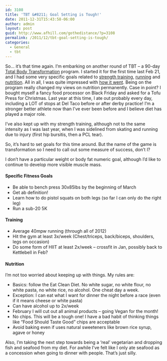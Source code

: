 ```yaml
---
id: 3108
title: 'TBT &#8211; Goal Setting is Tough!'
date: 2011-12-31T15:43:58-06:00
author: admin
layout: post
guid: http://www.afhill.com/gothedistance/?p=3108
permalink: /2011/12/tbt-goal-setting-is-tough/
categories:
  - General
  - tbt
---
```

So… it’s that time again. I’m embarking on another round of TBT – a 90-day [Total Body Transformation](http://facebook.com/90daytbt) program. I started it for the first time last Feb 21, and I had some very specific goals related to [strength training](http://www.afhill.com/gothedistance/2011/02/goals-strength-training/), [running](http://www.afhill.com/gothedistance/2011/02/goals-running/) and [nutrition](http://www.afhill.com/gothedistance/2011/02/goals-nutrition/). All in all, I was quite impressed with [how it went](http://www.afhill.com/gothedistance/2011/05/tbt-thoughts/). Being on the program really changed my views on nutrition permanently. Case in point? I bought myself a fancy food processor on Black Friday and asked for a Tofu Press for Christmas. Last year at this time, I ate out probably every day, including a LOT of stops at Del Taco before or after derby practice! I&#8217;m a stronger better athlete now than I&#8217;ve ever been before and I believe diet has played a major role. 

I&#8217;ve also kept up with my strength training, although not to the same intensity as I was last year, when I was sidelined from skating and running due to injury (first hip bursitis, then a PCL tear). 

So, it&#8217;s hard to set goals for this time around. But the name of the game is transformation so I need to call out some measure of success, don&#8217;t I? 

I don&#8217;t have a particular weight or body fat numeric goal, although I&#8217;d like to continue to develop more visible muscle mass.

#### Specific Fitness Goals

  * Be able to bench press 30x85lbs by the beginning of March
  * Get ab definition!
  * Learn how to do pistol squats on both legs (so far I can only do the right leg)
  * Run a sub-20 5K

#### Training

  * Average 40mpw running (through all of 2012)
  * Hit the gym at least 3x/week (Chest/triceps, back/biceps, shoulders, legs on occasion)
  * Do some form of HIIT at least 2x/week &#8211; crossfit in Jan, possibly back to Kettlebell in Feb?

#### Nutrition

I’m not too worried about keeping up with things. My rules are:

  * Basics: follow the Eat Clean Diet. No white sugar, no white flour, no white pasta, no white rice, no alcohol. One cheat day a week. 
  * Exception: I can eat what I want for dinner the night before a race (even if it means cheese or white pasta)
  * Can have alcohol up to 2x/week
  * February I will cut out all animal products – going Vegan for the month!
  * No chips. This will be a tough one! I have a bad habit of thinking things like “Food Should Taste Good” chips are acceptable
  * Avoid baking even if uses natural sweeteners like brown rice syrup, agave or honey

Also, I’m taking the next step towards being a ‘real’ vegetarian and dropping fish and seafood from my diet. For awhile I’ve felt like I only ate seafood as a concession when going to dinner with people. That’s just silly.